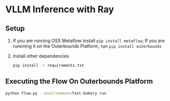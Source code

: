 # VLLM Inference with Ray

## Setup

1. If you are running OSS Metaflow install `pip install metaflow`; If you are runnning it on the Outerbounds Platform, run `pip install outerbounds`

2. Install other dependencies
    ```bash
    pip install -r requirements.txt
    ```

## Executing the Flow On Outerbounds Platform
```bash
python flow.py --environment=fast-bakery run 
```